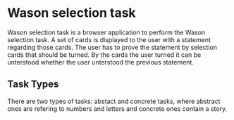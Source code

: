 Wason selection task
====================

Wason selection task is a browser application to perform the Wason selection task. A set of cards is displayed to the user with a statement regarding those cards. The user has to prove the statement by selection cards that should be turned. By the cards the user turned it can be unterstood whether the user unterstood the previous statement.

Task Types
----------

There are two types of tasks: abstact and concrete tasks, where abstract ones are refering to numbers and letters and concrete ones contain a story.
